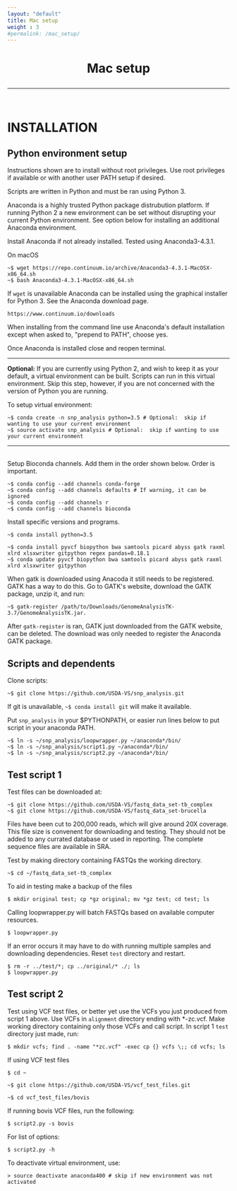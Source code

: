 ```yaml
---
layout: "default"
title: Mac setup
weight : 3
#permalink: /mac_setup/
---
```


<h1><p style="text-align: center">Mac setup</p></h1>

-----
<br>

INSTALLATION
=================

## Python environment setup

Instructions shown are to install without root privileges.  Use root privileges if available or with another user PATH setup if desired.

Scripts are written in Python and must be ran using Python 3.  

Anaconda is a highly trusted Python package distrubution platform.  If running Python 2 a new environment can be set without disrupting your current Python environment.  See option below for installing an additional Anaconda environment.  

Install Anaconda if not already installed.  Tested using Anaconda3-4.3.1.

On macOS
        
    ~$ wget https://repo.continuum.io/archive/Anaconda3-4.3.1-MacOSX-x86_64.sh
    ~$ bash Anaconda3-4.3.1-MacOSX-x86_64.sh

If `wget` is unavailable Anaconda can be installed using the graphical installer for Python 3.  See the Anaconda download page.

    https://www.continuum.io/downloads

When installing from the command line use Anaconda's default installation except when asked to, "prepend to PATH", choose yes.
    
Once Anaconda is installed close and reopen terminal.

---

<strong>Optional:</strong>
If you are currently using Python 2, and wish to keep it as your default, a virtual environment can be built.  Scripts can run in this virtual environment.  Skip this step, however, if you are not concerned with the version of Python you are running.

To setup virtual environment:

    ~$ conda create -n snp_analysis python=3.5 # Optional:  skip if wanting to use your current environment
    ~$ source activate snp_analysis # Optional:  skip if wanting to use your current environment

---

<br>
Setup Bioconda channels.  Add them in the order shown below.  Order is important.

    ~$ conda config --add channels conda-forge
    ~$ conda config --add channels defaults # If warning, it can be ignored
    ~$ conda config --add channels r
    ~$ conda config --add channels bioconda
    
Install specific versions and programs.

    ~$ conda install python=3.5
    
    ~$ conda install pyvcf biopython bwa samtools picard abyss gatk raxml xlrd xlsxwriter gitpython regex pandas=0.18.1
    ~$ conda update pyvcf biopython bwa samtools picard abyss gatk raxml xlrd xlsxwriter gitpython

When gatk is downloaded using Anacoda it still needs to be registered.  GATK has a way to do this.  Go to GATK's website, download the GATK package, unzip it, and run:

    ~$ gatk-register /path/to/Downloads/GenomeAnalysisTK-3.7/GenomeAnalysisTK.jar.  
    
After `gatk-register` is ran, GATK just downloaded from the GATK website, can be deleted.  The download was only needed to register the Anaconda GATK package.

## Scripts and dependents
Clone scripts: 

    ~$ git clone https://github.com/USDA-VS/snp_analysis.git
    
If git is unavailable, `~$ conda install git` will make it available.

Put `snp_analysis` in your $PYTHONPATH, or easier run lines below to put script in your anaconda PATH.

    ~$ ln -s ~/snp_analysis/loopwrapper.py ~/anaconda*/bin/
    ~$ ln -s ~/snp_analysis/script1.py ~/anaconda*/bin/
    ~$ ln -s ~/snp_analysis/script2.py ~/anaconda*/bin/
    

## Test script 1

Test files can be downloaded at:

    ~$ git clone https://github.com/USDA-VS/fastq_data_set-tb_complex
    ~$ git clone https://github.com/USDA-VS/fastq_data_set-brucella
    
Files have been cut to 200,000 reads, which will give around 20X coverage.  This file size is convenent for downloading and testing.  They should not be added to any currated database or used in reporting.  The complete sequence files are available in SRA.

Test by making directory containing FASTQs the working directory.

    ~$ cd ~/fastq_data_set-tb_complex

To aid in testing make a backup of the files

    $ mkdir original test; cp *gz original; mv *gz test; cd test; ls

Calling loopwrapper.py will batch FASTQs based on available computer resources.

    $ loopwrapper.py

If an error occurs it may have to do with running multiple samples and downloading dependencies.  Reset `test` directory and restart.

    $ rm -r ../test/*; cp ../original/* ./; ls
    $ loopwrapper.py

## Test script 2

Test using VCF test files, or better yet use the VCFs you just produced from script 1 above.  Use VCFs in `alignment` directory ending with *-zc.vcf.  Make working directory containing only those VCFs and call script.  In script 1 `test` directory just made, run:

    $ mkdir vcfs; find . -name "*zc.vcf" -exec cp {} vcfs \;; cd vcfs; ls
    
If using VCF test files

    $ cd ~
    
    ~$ git clone https://github.com/USDA-VS/vcf_test_files.git
    
    ~$ cd vcf_test_files/bovis
   
If running bovis VCF files, run the following:

    $ script2.py -s bovis
    
For list of options:
    
    $ script2.py -h
    
To deactivate virtual environment, use:
    
    > source deactivate anaconda400 # skip if new environment was not activated
    
